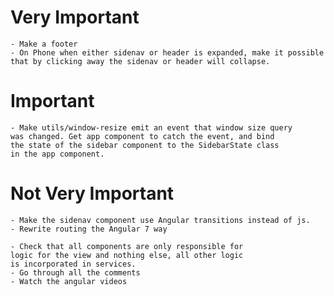 
# Very Important
    - Make a footer
    - On Phone when either sidenav or header is expanded, make it possible
    that by clicking away the sidenav or header will collapse.

# Important
    - Make utils/window-resize emit an event that window size query
    was changed. Get app component to catch the event, and bind
    the state of the sidebar component to the SidebarState class
    in the app component.

# Not Very Important
    - Make the sidenav component use Angular transitions instead of js.
    - Rewrite routing the Angular 7 way

    - Check that all components are only responsible for
    logic for the view and nothing else, all other logic
    is incorporated in services.
    - Go through all the comments
    - Watch the angular videos
